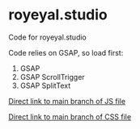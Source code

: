# royeyal.studio
Code for royeyal.studio

Code relies on GSAP, so load first:

1. GSAP
2. GSAP ScrollTrigger
3. GSAP SplitText

[Direct link to main branch of JS file](https://cdn.jsdelivr.net/gh/royeyal.studio/mister-bond@main/royeyal.studio.js)

[Direct link to main branch of CSS file](https://cdn.jsdelivr.net/gh/royeyal.studio/mister-bond@main/royeyal.studio.css)
